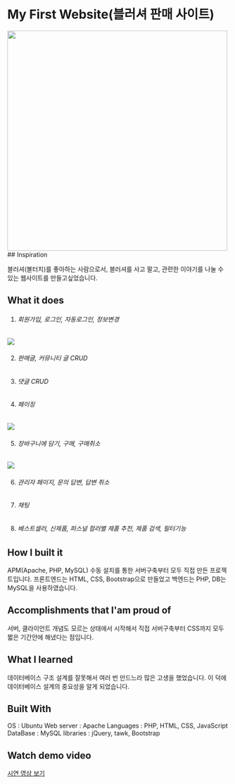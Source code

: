 # My First Website(블러셔 판매 사이트)

<img width="500"  src="https://user-images.githubusercontent.com/47317129/103041562-13999d00-45ba-11eb-8e7a-72984653cd42.PNG" >
## Inspiration

블러셔(볼터치)를 좋아하는 사람으로서, 블러셔를 사고 팔고, 관련한 이야기를 나눌 수 있는 웹사이트를 만들고싶었습니다.

## What it does

1. ###### 회원가입, 로그인, 자동로그인, 정보변경

<img   src="https://user-images.githubusercontent.com/47317129/103042676-c8818900-45bd-11eb-8aeb-7a234f45aa58.PNG" >

2. ###### 판매글, 커뮤니티 글 CRUD
3. ###### 댓글 CRUD
4. ###### 페이징

<img   src="https://user-images.githubusercontent.com/47317129/103042707-e5b65780-45bd-11eb-9433-ad587c3a3879.PNG" >

5. ###### 장바구니에 담기, 구매, 구매취소

<img   src="https://user-images.githubusercontent.com/47317129/103042744-f797fa80-45bd-11eb-8e53-2ca4aa8f5b85.PNG" >

6. ###### 관리자 페이지, 문의 답변, 답변 취소
7. ###### 채팅
8. ###### 베스트셀러, 신제품, 퍼스널 컬러별 제품 추천, 제품 검색, 필터기능

## How I built it

APM(Apache, PHP, MySQL) 수동 설치를 통한 서버구축부터 모두 직접 만든 프로젝트입니다.
프론트엔드는 HTML, CSS, Bootstrap으로 만들었고 백엔드는 PHP, DB는 MySQL을 사용하였습니다.

## Accomplishments that I'am proud of

서버, 클라이언트 개념도 모르는 상태에서 시작해서 직접 서버구축부터 CSS까지 모두 짧은 기간안에 해냈다는 점입니다.

## What I learned

데이터베이스 구조 설계를 잘못해서 여러 번 만드느라 많은 고생을 했었습니다. 이 덕에 데이터베이스 설계의 중요성을 알게 되었습니다.

<!-- ## What's next for -->

## Built With

OS : Ubuntu
Web server : Apache
Languages : PHP, HTML, CSS, JavaScript
DataBase : MySQL
libraries : jQuery, tawk, Bootstrap

## Watch demo video

<a href="https://www.youtube.com/watch?v=bUPJoiqrLJ8" target="_blank">시연 영상 보기</a>
